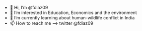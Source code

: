 - 👋 Hi, I’m @fdiaz09
- 👀 I’m interested in Education, Economics and the environment 
- 🌱 I’m currently learning about human-wildlife conflict in India
- 📫 How to reach me --> twitter @fdiaz09

<!---
fdiaz09/fdiaz09 is a ✨ special ✨ repository because its `README.md` (this file) appears on your GitHub profile.
You can click the Preview link to take a look at your changes.
--->
